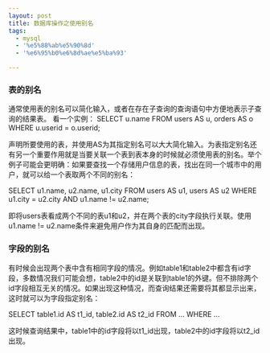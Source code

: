 ```yaml
---
layout: post
title: 数据库操作之使用别名
tags:
  - mysql
  - '%e5%88%ab%e5%90%8d'
  - '%e6%95%b0%e6%8d%ae%e5%ba%93'

---
```


<h3>表的别名</h3>
通常使用表的别名可以简化输入，或者在存在子查询的查询语句中方便地表示子查询的结果表。 看一个实例：

<coolcode lang="sql">
SELECT u.name
FROM users AS u, orders AS o
WHERE u.userid = o.userid;
</coolcode>

声明所要使用的表，并使用AS为其指定别名可以大大简化输入。为表指定别名还有另一个重要作用就是当要关联一个表到表本身的时候就必须使用表的别名。举个例子可能会更明确：如果要查找一个存储用户信息的表，找出在同一个城市中的用户，就可以给一个表取两个不同的别名：

<coolcode lang="sql">
SELECT u1.name, u2.name, u1.city
FROM users AS u1, users AS u2
WHERE u1.city = u2.city
AND u1.name != u2.name;
</coolcode>

即将users表看成两个不同的表u1和u2，并在两个表的city字段执行关联。使用u1.name != u2.name条件来避免用户作为其自身的匹配而出现。

<h3>字段的别名</h3>

有时候会出现两个表中含有相同字段的情况。例如table1和table2中都含有id字段，多数情况我们可能会想，table2中的id是关联到table1的外键。但不排除两个id字段相互无关的情况。如果出现这种情况，而查询结果还需要将其都显示出来，这时就可以为字段指定别名：

<coolcode lang="sql">
SELECT table1.id AS t1_id, table2.id AS t2_id
FROM ...
WHERE ...
</coolcode>

这时候查询结果中，table1中的id字段将以t1_id出现，table2中的id字段将以t2_id出现。
